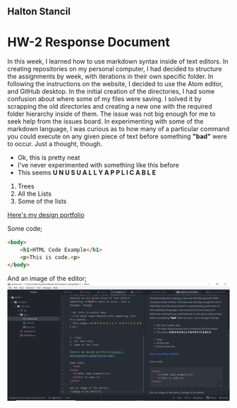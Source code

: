 ## Halton Stancil
# HW-2 Response Document

In this week, I learned how to use markdown syntax inside of text editors. In creating repositories on my personal computer, I had decided to structure the assignments by week, with iterations in their own specific folder. In following the instructions on the website, I decided to use the Atom editor, and GitHub desktop. In the initial creation of the directories, I had some confusion about where some of my files were saving. I solved it by scrapping the old directories and creating a new one with the required folder hierarchy inside of them. The issue was not big enough for me to seek help from the issues board. In experimenting with some of the markdown language, I was curious as to how many of a particular command you could execute on any given piece of text before something **"bad"** were to occur. Just a thought, though.

- Ok, this is pretty neat
- I've never experimented with something like this before
- This seems **U N U S U A L L Y  A P P L I C A B L E**


1. Trees
2. All the Lists
3. Some of the lists

[Here's my design portfolio](https://haltonstancil.myportfolio.com/)

Some code;
```html
<body>
	<h1>HTML Code Example</h1>
	<p>This is code.<p>
</body>
```
And an image of the editor;
![Image of my editor](hw-2-text-editor.PNG)
